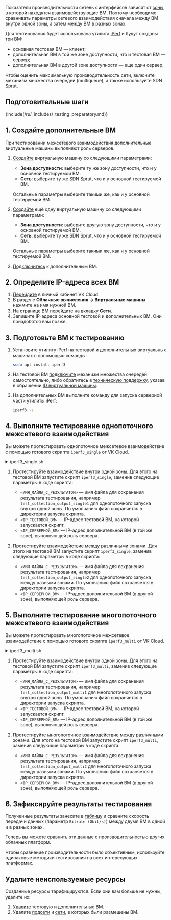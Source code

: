 Показатели производительности сетевых интерфейсов зависят от [зоны](/ru/intro/start/concepts/architecture#az), в которой находятся взаимодействующие ВМ. Поэтому необходимо сравнивать параметры сетевого взаимодействия сначала между ВМ внутри одной зоны, а затем между ВМ в разных зонах.

Для тестирования будет использована утилита [iPerf](https://iperf.fr/) и будут созданы три ВМ:
- основная тестовая ВМ — клиент;
- дополнительная ВМ в той же зоне доступности, что и тестовая ВМ — сервер;
- дополнительная ВМ в другой зоне доступности  — еще один сервер.

Чтобы оценить максимальную производительность сети, включите механизм множества очередей (multiqueue), а также используйте SDN [Sprut](/ru/networks/vnet/concepts/architecture).

## Подготовительные шаги

{include(/ru/_includes/_testing_preparatory.md)}

## 1. Создайте дополнительные ВМ

При тестировании межсетевого взаимодействия дополнительные виртуальные машины выполняют роль серверов.

1. [Создайте](/ru/computing/iaas/service-management/vm/vm-create) виртуальную машину со следующими параметрами:

    * **Зона доступности**: выберите ту же зону доступности, что и у основной тестируемой ВМ.
    * **Сеть**: выберите ту же SDN Sprut, что и у основной тестируемой ВМ.

    Остальные параметры выберите такими же, как и у основной тестируемой ВМ.

1. [Создайте](/ru/computing/iaas/service-management/vm/vm-create) ещё одну виртуальную машину со следующими параметрами:

    * **Зона доступности**: выберите другую зону доступности, что и у основной тестируемой ВМ.
    * **Сеть**: выберите ту же SDN Sprut, что и у основной тестируемой ВМ.

    Остальные параметры выберите такими же, как и у основной тестируемой ВМ.

1. [Подключитесь](/ru/computing/iaas/service-management/vm/vm-connect/vm-connect-nix) к дополнительным ВМ.

## 2. Определите IP-адреса всех ВМ

1. [Перейдите](https://msk.cloud.vk.com/app/) в личный кабинет VK Cloud.
1. В разделе **Облачные вычисления → Виртуальные машины** нажмите на имя нужной ВМ.
1. На странице ВМ перейдите на вкладку **Сети**.
1. Запишите IP-адреса основной тестовой и дополнительных ВМ. Они понадобятся вам позже.

## 3. Подготовьте ВМ к тестированию

1. Установите утилиту iPerf на тестовой и дополнительных виртуальных машинах с попомощью команды:
    
    ```bash
    sudo apt install iperf3
    ```

1. На тестовой ВМ [подключите](/ru/base/iaas/how-to-guides/vm-multiqueue) механизм множества очередей самостоятельно, либо обратитесь в [техническую поддержку](/ru/contacts), указав в обращении [ID виртуальной машины](/ru/computing/iaas/service-management/vm/vm-manage#poluchenie_id_virtualnoy_mashiny).
1. На дополнительных ВМ выполните команду для запуска серверной части утилиты iPerf:

    ```bash
    iperf3 -s
    ```

## 4. Выполните тестирование однопоточного межсетевого взаимодействия

Вы можете протестировать однопоточное межсетевое взаимодействие с помощью готового скрипта `iperf3_single` от VK Cloud.

<details>
<summary>iperf3_single.sh</summary>

```bash
#!/bin/bash

# List of values for bs
thread_values=(1)

# Output file
output_file="<ИМЯ_ФАЙЛА_С_РЕЗУЛЬТАТОМ>.txt"

# Servers
sprut_vm2_AZ1=<IP_ТЕСТОВОЙ_ВМ>
sprut_vm1_AZ2=<IP_СЕРВЕРНОЙ_ВМ>

for thread in "${thread_values[@]}"
do
# Transmit from AZ1 to AZ2
echo "Executing transmit test from AZ1 to AZ2 in $thread thread(s)" >> "$output_file"
iperf3 -c $sprut_vm2_AZ1 -P $thread -t 10 --logfile "$output_file"
echo "#" >> "$output_file"
echo "#" >> "$output_file"
done

for thread in "${thread_values[@]}"
do
# Receive from AZ2 to AZ1
echo "Executing receive test from AZ2 to AZ1 in $thread thread(s)" >> "$output_file"
iperf3 -c $sprut_vm2_AZ1 -P $thread -t 10 -R --logfile "$output_file"
echo "#" >> "$output_file"
echo "#" >> "$output_file"
done
for thread in "${thread_values[@]}"
do
# Transmit from AZ1 to AZ2
echo "Executing transmit test from AZ1 to AZ2 in $thread thread(s)" >> "$output_file"
iperf3 -c $sprut_vm1_AZ2 -P $thread -t 10 --logfile "$output_file"
echo "#" >> "$output_file"
echo "#" >> "$output_file"
done

for thread in "${thread_values[@]}"
do
# Receive from AZ2 to AZ1
echo "Executing receive test from AZ2 to AZ1 in $thread thread(s)" >> "$output_file"
iperf3 -c $sprut_vm1_AZ2 -P $thread -t 10 -R --logfile "$output_file"
echo "#" >> "$output_file"
echo "#" >> "$output_file"
done
```
</details>

1. Протестируйте взаимодействие внутри одной зоны. Для этого на тестовой ВМ запустите скрипт `iperf3_single`, заменив следующие параметры в коде скрипта:

    * `<ИМЯ_ФАЙЛА_С_РЕЗУЛЬТАТОМ>` — имя файла для сохранения результата тестирования, например `test_collection_output_single1` для однопоточного запуска внутри одной зоны. По умолчанию файл сохраняется в директории запуска скрипта.
    * `<IP_ТЕСТОВОЙ_ВМ>` — IP-адрес тестовой ВМ, на которой запускается скрипт.
    * `<IP_СЕРВЕРНОЙ_ВМ>` — IP-адрес дополнительной ВМ (в той же зоне), выполняющей роль сервера.

3. Протестируйте взаимодействие между различными зонами. Для этого на тестовой ВМ запустите скрипт `iperf3_single`, заменив следующие параметры в коде скрипта:

    * `<ИМЯ_ФАЙЛА_С_РЕЗУЛЬТАТОМ>` — имя файла для сохранения результата тестирования, например `test_collection_output_single2` для однопоточного запуска между разными зонами. По умолчанию файл сохраняется в директории запуска скрипта.
    * `<IP_СЕРВЕРНОЙ_ВМ>` — IP-адрес дополнительной ВМ (в другой зоне), выполняющей роль сервера.

## 5. Выполните тестирование многопоточного межсетевого взаимодействия

Вы можете протестировать многопоточное межсетевое взаимодействие с помощью готового скрипта `iperf3_multi` от VK Cloud.

<details>
<summary>iperf3_multi.sh</summary>

```bash
#!/bin/bash

# List of values for bs
thread_values=(2 4 8 16)

# Output file
output_file="<ИМЯ_ФАЙЛА_С_РЕЗУЛЬТАТОМ>.txt"

# Servers
sprut_vm2_AZ1=<IP_ТЕСТОВОЙ_ВМ>
sprut_vm1_AZ2=<IP_СЕРВЕРНОЙ_ВМ>

for thread in "${thread_values[@]}"
do
# Transmit from AZ1 to AZ2
echo "Executing transmit test from AZ1 to AZ2 in $thread thread(s)" >> "$output_file"
iperf3 -c $sprut_vm2_AZ1 -P $thread -t 10 --logfile "$output_file"
echo "#" >> "$output_file"
echo "#" >> "$output_file"
done

for thread in "${thread_values[@]}"
do
# Receive from AZ2 to AZ1
echo "Executing receive test from AZ2 to AZ1 in $thread thread(s)" >> "$output_file"
iperf3 -c $sprut_vm2_AZ1 -P $thread -t 10 -R --logfile "$output_file"
echo "#" >> "$output_file"
echo "#" >> "$output_file"
done
for thread in "${thread_values[@]}"
do
# Transmit from AZ1 to AZ2
echo "Executing transmit test from AZ1 to AZ2 in $thread thread(s)" >> "$output_file"
iperf3 -c $sprut_vm1_AZ2 -P $thread -t 10 --logfile "$output_file"
echo "#" >> "$output_file"
echo "#" >> "$output_file"
done

for thread in "${thread_values[@]}"
do
# Receive from AZ2 to AZ1
echo "Executing receive test from AZ2 to AZ1 in $thread thread(s)" >> "$output_file"
iperf3 -c $sprut_vm1_AZ2 -P $thread -t 10 -R --logfile "$output_file"
echo "#" >> "$output_file"
echo "#" >> "$output_file"
done
```
</details>

1. Протестируйте взаимодействие внутри одной зоны. Для этого на тестовой ВМ запустите скрипт `iperf3_multi`, заменив следующие параметры в коде скрипта:

    * `<ИМЯ_ФАЙЛА_С_РЕЗУЛЬТАТОМ>` — имя файла для сохранения результата тестирования, например `test_collection_output_multi1` для многопоточного запуска внутри одной зоны. По умолчанию файл сохраняется в директории запуска скрипта.
    * `<IP_ТЕСТОВОЙ_ВМ>` — IP-адрес тестовой ВМ, на которой запускается скрипт.
    * `<IP_СЕРВЕРНОЙ_ВМ>` — IP-адрес дополнительной ВМ (в той же зоне), выполняющей роль сервера.

1. Протестируйте многопоточное взаимодействие между различными зонами. Для этого на тестовой ВМ запустите скрипт `iperf3_multi`, заменив следующие параметры в коде скрипта:

    * `<ИМЯ_ФАЙЛА_С_РЕЗУЛЬТАТОМ>` — имя файла для сохранения результата тестирования, например `test_collection_output_multi2` для многопоточного запуска между разными зонами. По умолчанию файл сохраняется в директории запуска скрипта.
    * `<IP_СЕРВЕРНОЙ_ВМ>` — IP-адрес дополнительной ВМ (в другой зоне), выполняющей роль сервера.

## 6. Зафиксируйте результаты тестирования

Полученные результаты занесите в [таблицу](../assets/network_testing.xlsx "download") и сравните скорость передачи данных (параметр `Bitrate (Gbit/s)`) между двумя ВМ в одной и в разных зонах.

Теперь вы можете сравнить эти данные с производительностью других облачных платформ.

<warn>

Чтобы сравнение производительности было объективным, используйте одинаковые методики тестирования на всех интересующих платформах.

</warn>


## Удалите неиспользуемые ресурсы

Созданные ресурсы тарифицируются. Если они вам больше не нужны, удалите их:

1. [Удалите](/ru/computing/iaas/service-management/vm/vm-manage#delete_vm) тестовую и дополнительные ВМ.
1. Удалите [подсети](/ru/networks/vnet/service-management/net#udalenie_podseti) и [сети](/ru/networks/vnet/service-management/net#udalenie_seti), в которых были размещены ВМ.
